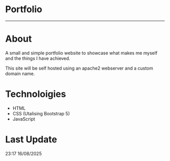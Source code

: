 # Portfolio
---

# About
A small and simple portfolio website to showcase what makes me myself and the things I have achieved.

This site will be self hosted using an apache2 webserver and a custom domain name.

# Technoloigies
- HTML
- CSS (Utalising Bootstrap 5)
- JavaScript

# Last Update
23:17 16/08/2025
